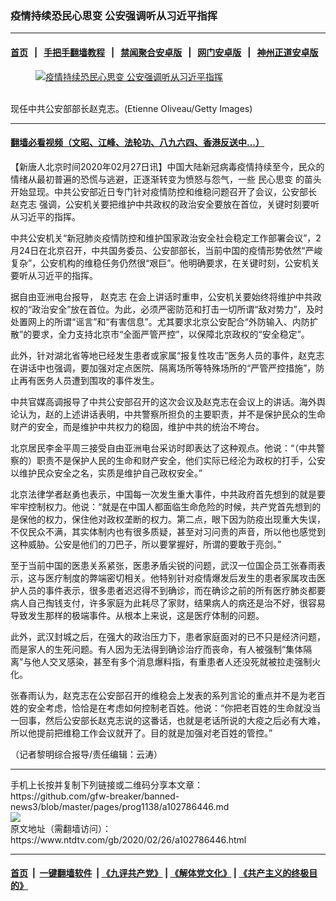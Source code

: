 ### 疫情持续恐民心思变 公安强调听从习近平指挥
------------------------

#### [首页](https://github.com/gfw-breaker/banned-news3/blob/master/README.md) &nbsp;&nbsp;|&nbsp;&nbsp; [手把手翻墙教程](https://github.com/gfw-breaker/guides/wiki) &nbsp;&nbsp;|&nbsp;&nbsp; [禁闻聚合安卓版](https://github.com/gfw-breaker/bn-android) &nbsp;&nbsp;|&nbsp;&nbsp; [网门安卓版](https://github.com/oGate2/oGate) &nbsp;&nbsp;|&nbsp;&nbsp; [神州正道安卓版](https://github.com/SzzdOgate/update) 



<div><div class="featured_image">
 <a href="https://i.ntdtv.com/assets/uploads/2020/02/GettyImages-863066086.jpg" target="_blank">
  <figure>
   <img alt="疫情持续恐民心思变 公安强调听从习近平指挥" src="https://i.ntdtv.com/assets/uploads/2020/02/GettyImages-863066086-800x450.jpg"/>
  </figure><br/>
 </a>
 <span class="caption">
  现任中共公安部部长赵克志。(Etienne Oliveau/Getty Images)
 </span>
</div>
</div><hr/>

#### [翻墙必看视频（文昭、江峰、法轮功、八九六四、香港反送中...）](https://github.com/gfw-breaker/banned-news3/blob/master/pages/link3.md)

<div><div class="post_content" itemprop="articleBody">
 <p>
  【新唐人北京时间2020年02月27日讯】中国大陆新冠病毒疫情持续至今，民众的情绪从最初普遍的恐慌与逃避，正逐渐转变为愤怒与怨气，一些
  <ok href="https://www.ntdtv.com/gb/民心思变.htm">
   民心思变
  </ok>
  的苗头开始显现。中共公安部近日专门针对疫情防控和维稳问题召开了会议，公安部长
  <ok href="https://www.ntdtv.com/gb/赵克志.htm">
   赵克志
  </ok>
  强调，公安机关要把维护中共政权的政治安全要放在首位，关键时刻要听从习近平的指挥。
 </p>
 <p>
  中共公安机关“新冠肺炎疫情防控和维护国家政治安全社会稳定工作部署会议”，2月24日在北京召开，中共国务委员、公安部部长，当前中国的疫情形势依然“严峻复杂”，公安机构的维稳任务仍然很“艰巨”。他明确要求，在关键时刻，公安机关要听从习近平的指挥。
 </p>
 <p>
  据自由亚洲电台报导，
  <ok href="https://www.ntdtv.com/gb/赵克志.htm">
   赵克志
  </ok>
  在会上讲话时重申，公安机关要始终将维护中共政权的“政治安全”放在首位。为此，必须严密防范和打击一切所谓“敌对势力”，及时处置网上的所谓“谣言”和“有害信息”。尤其要求北京公安配合“外防输入、内防扩散”的要求，全力支持北京市“全面严管严控”，以保障北京政权的“安全稳定”。
 </p>
 <p>
  此外，针对湖北省等地已经发生患者或家属“报复性攻击”医务人员的事件，赵克志在讲话中也强调，要加强对定点医院、隔离场所等特殊场所的“严管严控措施”，防止再有医务人员遭到围攻的事件发生。
 </p>
 <p>
  中共官媒高调报导了中共公安部召开的这次会议及赵克志在会议上的讲话。海外舆论认为，赵的上述讲话表明，中共警察所担负的主要职责，并不是保护民众的生命财产的安全，而是维护中共权力的稳固，维护中共的统治不垮台。
 </p>
 <p>
  北京居民李金平周三接受自由亚洲电台采访时即表达了这种观点。他说：“（中共警察的）职责不是保护人民的生命和财产安全，他们实际已经沦为政权的打手，公安以维护民众安全之名，实质是维护自己政权安全。”
 </p>
 <p>
  北京法律学者赵勇也表示，中国每一次发生重大事件，中共政府首先想到的就是要牢牢控制权力。他说：“就是在中国人都面临生命危险的时候，共产党首先想到的是保他的权力，保住他对政权垄断的权力。第二点，眼下因为防疫出现重大失误，不仅民众不满，其实体制内也有很多质疑，甚至对习问责的声音，所以他也感觉到这种威胁。公安是他们的刀巴子，所以要掌握好，所谓的要敢于亮剑。”
 </p>
 <p>
  至于当前中国的医患关系紧张，医患矛盾尖锐的问题，武汉一位国企员工张春雨表示，这与医疗制度的弊端密切相关。他特别针对疫情爆发后发生的患者家属攻击医护人员的事件表示，很多患者迟迟得不到确诊，而在确诊之前的所有医疗肺炎都要病人自己掏钱支付，许多家庭为此耗尽了家财，结果病人的病还是治不好，很容易导致发生那样的极端事件。从根本上来说，这是医疗体制的问题。
 </p>
 <p>
  此外，武汉封城之后，在强大的政治压力下，患者家庭面对的已不只是经济问题，而是家人的生死问题。有人因为无法得到确诊治疗而丧命，有人被强制“集体隔离”与他人交叉感染，甚至有多个消息爆料指，有重患者人还没死就被拉走强制火化。
 </p>
 <p>
  张春雨认为，赵克志在公安部召开的维稳会上发表的系列言论的重点并不是为老百姓的安全考虑，恰恰是在考虑如何控制老百姓。他说：“你把老百姓的生命就没当一回事，然后公安部长赵克志说的这番话，也就是老话所说的大疫之后必有大难，所以他提前把维稳工作会议就开了。目的就是加强对老百姓的管控。”
 </p>
 <p>
  （记者黎明综合报导/责任编辑：云涛）
 </p>
 <div class="single_ad">
 </div>
</div>
</div>
<hr/>
手机上长按并复制下列链接或二维码分享本文章：<br/>
https://github.com/gfw-breaker/banned-news3/blob/master/pages/prog1138/a102786446.md <br/>
<a href='https://github.com/gfw-breaker/banned-news3/blob/master/pages/prog1138/a102786446.md'><img src='https://github.com/gfw-breaker/banned-news3/blob/master/pages/prog1138/a102786446.md.png'/></a> <br/>
原文地址（需翻墙访问）：https://www.ntdtv.com/gb/2020/02/26/a102786446.html


------------------------
#### [首页](https://github.com/gfw-breaker/banned-news3/blob/master/README.md) &nbsp;|&nbsp; [一键翻墙软件](https://github.com/gfw-breaker/nogfw/blob/master/README.md) &nbsp;| [《九评共产党》](https://github.com/gfw-breaker/9ping.md/blob/master/README.md#九评之一评共产党是什么) | [《解体党文化》](https://github.com/gfw-breaker/jtdwh.md/blob/master/README.md) | [《共产主义的终极目的》](https://github.com/gfw-breaker/gczydzjmd.md/blob/master/README.md)


<img src='http://gfw-breaker.win/banned-news3/pages/prog1138/a102786446.md' width='0px' height='0px'/>